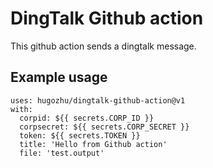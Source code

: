 # DingTalk Github action

This github action sends a dingtalk message.

## Example usage

```
uses: hugozhu/dingtalk-github-action@v1
with:
  corpid: ${{ secrets.CORP_ID }}
  corpsecret: ${{ secrets.CORP_SECRET }}
  token: ${{ secrets.TOKEN }}
  title: 'Hello from Github action'
  file: 'test.output'
```
